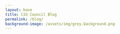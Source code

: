 ```yaml
---
layout: base
title: CIO Council Blog
permalink: /blog/
background-image: /assets/img/grey.background.png
---
```

